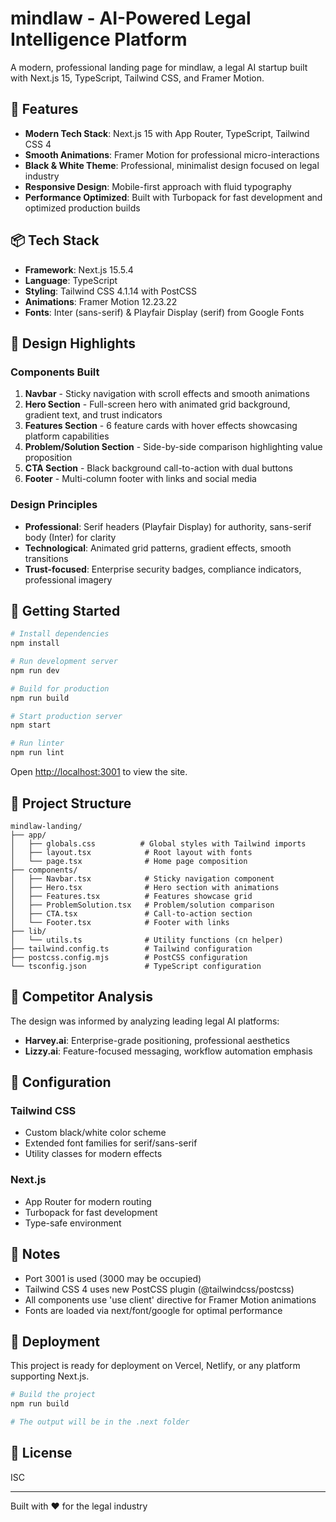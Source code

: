 # mindlaw - AI-Powered Legal Intelligence Platform

A modern, professional landing page for mindlaw, a legal AI startup built with Next.js 15, TypeScript, Tailwind CSS, and Framer Motion.

## 🚀 Features

- **Modern Tech Stack**: Next.js 15 with App Router, TypeScript, Tailwind CSS 4
- **Smooth Animations**: Framer Motion for professional micro-interactions
- **Black & White Theme**: Professional, minimalist design focused on legal industry
- **Responsive Design**: Mobile-first approach with fluid typography
- **Performance Optimized**: Built with Turbopack for fast development and optimized production builds

## 📦 Tech Stack

- **Framework**: Next.js 15.5.4
- **Language**: TypeScript
- **Styling**: Tailwind CSS 4.1.14 with PostCSS
- **Animations**: Framer Motion 12.23.22
- **Fonts**: Inter (sans-serif) & Playfair Display (serif) from Google Fonts

## 🎨 Design Highlights

### Components Built
1. **Navbar** - Sticky navigation with scroll effects and smooth animations
2. **Hero Section** - Full-screen hero with animated grid background, gradient text, and trust indicators
3. **Features Section** - 6 feature cards with hover effects showcasing platform capabilities
4. **Problem/Solution Section** - Side-by-side comparison highlighting value proposition
5. **CTA Section** - Black background call-to-action with dual buttons
6. **Footer** - Multi-column footer with links and social media

### Design Principles
- **Professional**: Serif headers (Playfair Display) for authority, sans-serif body (Inter) for clarity
- **Technological**: Animated grid patterns, gradient effects, smooth transitions
- **Trust-focused**: Enterprise security badges, compliance indicators, professional imagery

## 🏃 Getting Started

```bash
# Install dependencies
npm install

# Run development server
npm run dev

# Build for production
npm run build

# Start production server
npm start

# Run linter
npm run lint
```

Open [http://localhost:3001](http://localhost:3001) to view the site.

## 📁 Project Structure

```
mindlaw-landing/
├── app/
│   ├── globals.css          # Global styles with Tailwind imports
│   ├── layout.tsx            # Root layout with fonts
│   └── page.tsx              # Home page composition
├── components/
│   ├── Navbar.tsx            # Sticky navigation component
│   ├── Hero.tsx              # Hero section with animations
│   ├── Features.tsx          # Features showcase grid
│   ├── ProblemSolution.tsx   # Problem/solution comparison
│   ├── CTA.tsx               # Call-to-action section
│   └── Footer.tsx            # Footer with links
├── lib/
│   └── utils.ts              # Utility functions (cn helper)
├── tailwind.config.ts        # Tailwind configuration
├── postcss.config.mjs        # PostCSS configuration
└── tsconfig.json             # TypeScript configuration
```

## 🎯 Competitor Analysis

The design was informed by analyzing leading legal AI platforms:
- **Harvey.ai**: Enterprise-grade positioning, professional aesthetics
- **Lizzy.ai**: Feature-focused messaging, workflow automation emphasis

## 🔧 Configuration

### Tailwind CSS
- Custom black/white color scheme
- Extended font families for serif/sans-serif
- Utility classes for modern effects

### Next.js
- App Router for modern routing
- Turbopack for fast development
- Type-safe environment

## 📝 Notes

- Port 3001 is used (3000 may be occupied)
- Tailwind CSS 4 uses new PostCSS plugin (@tailwindcss/postcss)
- All components use 'use client' directive for Framer Motion animations
- Fonts are loaded via next/font/google for optimal performance

## 🚢 Deployment

This project is ready for deployment on Vercel, Netlify, or any platform supporting Next.js.

```bash
# Build the project
npm run build

# The output will be in the .next folder
```

## 📄 License

ISC

---

Built with ❤️ for the legal industry